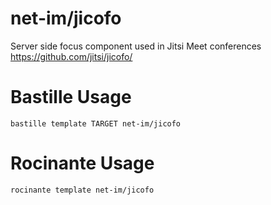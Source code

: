 # net-im/jicofo
Server side focus component used in Jitsi Meet conferences
https://github.com/jitsi/jicofo/

# Bastille Usage
```shell
bastille template TARGET net-im/jicofo
```

# Rocinante Usage
```shell
rocinante template net-im/jicofo
```
